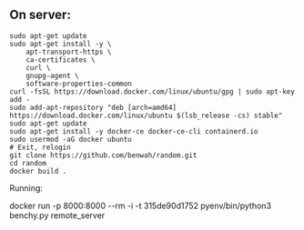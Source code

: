 ## On server:

```
sudo apt-get update
sudo apt-get install -y \
    apt-transport-https \
    ca-certificates \
    curl \
    gnupg-agent \
    software-properties-common
curl -fsSL https://download.docker.com/linux/ubuntu/gpg | sudo apt-key add -
sudo add-apt-repository "deb [arch=amd64] https://download.docker.com/linux/ubuntu $(lsb_release -cs) stable"
sudo apt-get update
sudo apt-get install -y docker-ce docker-ce-cli containerd.io
sudo usermod -aG docker ubuntu
# Exit, relogin
git clone https://github.com/benwah/random.git
cd random
docker build .
```

Running:

docker run -p 8000:8000 --rm -i -t 315de90d1752 pyenv/bin/python3 benchy.py remote_server

